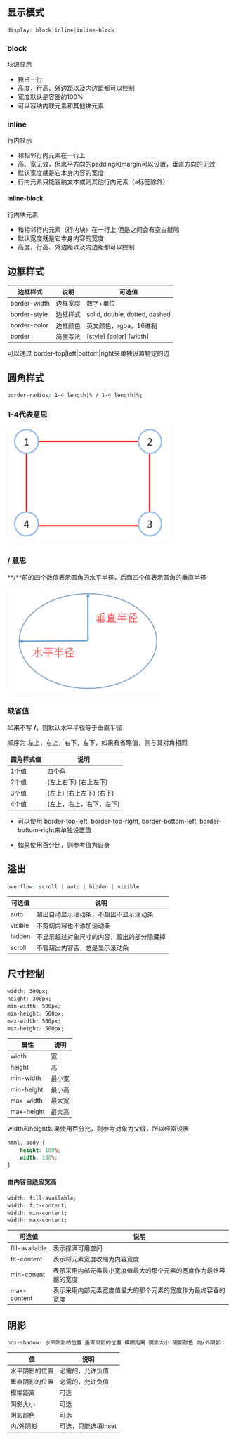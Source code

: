 ## 显示模式

```css
display: block|inline|inline-block
```

### block

块级显示

* 独占一行
* 高度，行高、外边距以及内边距都可以控制
* 宽度默认是容器的100%
* 可以容纳内联元素和其他块元素

### inline

行内显示

* 和相邻行内元素在一行上
* 高、宽无效，但水平方向的padding和margin可以设置，垂直方向的无效
* 默认宽度就是它本身内容的宽度
* 行内元素只能容纳文本或则其他行内元素（a标签除外）

#### inline-block

行内块元素

* 和相邻行内元素（行内块）在一行上,但是之间会有空白缝隙
* 默认宽度就是它本身内容的宽度
* 高度，行高、外边距以及内边距都可以控制



## 边框样式

| 边框样式     | 说明     | 可选值                        |
| ------------ | -------- | ----------------------------- |
| border-width | 边框宽度 | 数字+单位                     |
| border-style | 边框样式 | solid, double, dotted, dashed |
| border-color | 边框颜色 | 英文颜色，rgba，16进制        |
| border       | 简便写法 | [style] [color] [width]       |

可以通过 border-top|left|bottom|right来单独设置特定的边



## 圆角样式

```css
border-radius: 1-4 length|% / 1-4 length|%;
```

### 1-4代表意思

![](./images/image-20200716201832832.png)

### / 意思

**/**前的四个数值表示圆角的水平半径，后面四个值表示圆角的垂直半径

![](./images/image-20200716202109375.png)

### 缺省值

如果不写 **/**，则默认水平半径等于垂直半径

顺序为 左上，右上，右下，左下，如果有省略值，则与其对角相同

| 圆角样式值 | 说明                     |
| ---------- | ------------------------ |
| 1个值      | 四个角                   |
| 2个值      | (左上右下) (右上左下)    |
| 3个值      | (左上) (右上左下) (右下) |
| 4个值      | (左上，右上，右下，左下) |

* 可以使用 border-top-left, border-top-right, border-bottom-left, border-bottom-right来单独设置值

* 如果使用百分比，则参考值为自身



## 溢出

```css
overflow: scroll | auto | hidden | visible
```

| 可选值  | 说明                                       |
| ------- | ------------------------------------------ |
| auto    | 超出自动显示滚动条，不超出不显示滚动条     |
| visible | 不剪切内容也不添加滚动条                   |
| hidden  | 不显示超过对象尺寸的内容，超出的部分隐藏掉 |
| scroll  | 不管超出内容否，总是显示滚动条             |



## 尺寸控制

```css
width: 300px;
height: 300px;
min-width: 500px;
min-height: 500px;
max-width: 500px;
max-height: 500px;
```

| 属性       | 说明   |
| ---------- | ------ |
| width      | 宽     |
| height     | 高     |
| min-width  | 最小宽 |
| min-height | 最小高 |
| max-width  | 最大宽 |
| max-height | 最大高 |

width和height如果使用百分比，则参考对象为父级，所以经常设置

```css
html, body {
    height: 100%;
    width: 100%;
}
```

#### 由内容自适应宽高

```css
width: fill-available;
width: fit-content;
width: min-content;
width: max-content;
```

| 可选值         | 说明                                                         |
| -------------- | ------------------------------------------------------------ |
| fill-available | 表示撑满可用空间                                             |
| fit-content    | 表示将元素宽度收缩为内容宽度                                 |
| min-conent     | 表示采用内部元素最小宽度值最大的那个元素的宽度作为最终容器的宽度 |
| max-content    | 表示采用内部元素宽度值最大的那个元素的宽度作为最终容器的宽度 |



## 阴影

```css
box-shadow: 水平阴影的位置 垂直阴影的位置 模糊距离 阴影大小 阴影颜色 内/外阴影；
```

| 值             | 说明                |
| -------------- | ------------------- |
| 水平阴影的位置 | 必需的，允许负值    |
| 垂直阴影的位置 | 必需的，允许负值    |
| 模糊距离       | 可选                |
| 阴影大小       | 可选                |
| 阴影颜色       | 可选                |
| 内/外阴影      | 可选，只能选填inset |

